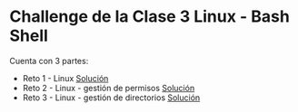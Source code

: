 # Challenge de la Clase 3 Linux - Bash Shell

Cuenta con 3 partes:

- Reto 1 - Linux [Solución](https://github.com/GeorgeCodde/Desafio2-Linux/blob/main/01/reto1.md)
- Reto 2 - Linux - gestión de permisos [Solución](https://github.com/GeorgeCodde/Desafio2-Linux/blob/main/02/reto2.md)
- Reto 3 - Linux - gestión de directorios [Solución](https://github.com/GeorgeCodde/Desafio2-Linux/blob/main/03/reto3.md)
